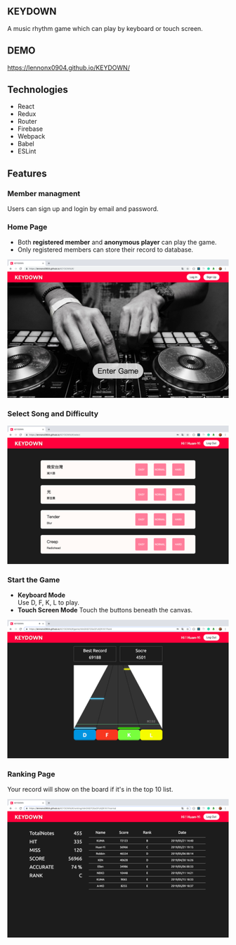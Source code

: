 
## KEYDOWN
A music rhythm game which can play by keyboard or touch screen.

## DEMO
https://lennonx0904.github.io/KEYDOWN/


## Technologies
- React
- Redux
- Router
- Firebase
- Webpack
- Babel
- ESLint

## Features

### Member managment
Users can sign up and login by email and password.

### Home Page
- Both **registered member** and **anonymous player** can play the game.
- Only registered members can store their record to database.

![image](https://github.com/lennonx0904/KEYDOWN/blob/master/screenShot/homePage.png?raw=true)



### Select Song and Difficulty

![image](https://github.com/lennonx0904/KEYDOWN/blob/master/screenShot/selectPage.png?raw=true)


### Start the Game

- **Keyboard Mode**  
Use D, F, K, L to play.
- **Touch Screen Mode** 
Touch the buttons beneath the canvas.

![image](https://github.com/lennonx0904/KEYDOWN/blob/master/screenShot/gamePage.png?raw=true)


### Ranking Page

Your record will show on the board if it's in the top 10 list.

![image](https://github.com/lennonx0904/KEYDOWN/blob/master/screenShot/rankingPage.png?raw=true)

